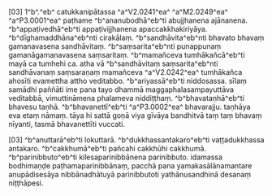 [03] 1^b^.^eb^ catukkanipātassa ^a^V2.0241^ea^ ^a^M2.0249^ea^ ^a^P3.0001^ea^   paṭhame ^b^ananubodhā^eb^ti abujjhanena ajānanena. ^b^appaṭivedhā^eb^ti  appaṭivijjhanena apaccakkhakiriyāya. ^b^dīghamaddhāna^eb^nti  cirakālaṃ. ^b^sandhāvita^eb^nti bhavato bhavaṃ gamanavasena sandhāvitaṃ.  ^b^saṃsarita^eb^nti punappunaṃ gamanāgamanavasena saṃsaritaṃ. ^b^mamañceva  tumhākañcā^eb^ti mayā ca tumhehi ca. atha vā ^b^sandhāvitaṃ  saṃsarita^eb^nti sandhāvanaṃ saṃsaraṇaṃ mamañceva ^a^V2.0242^ea^ tumhākañca ahosīti  evamettha attho veditabbo. ^b^ariyassā^eb^ti niddosassa. sīlaṃ  samādhi paññāti ime pana tayo dhammā maggaphalasampayuttāva veditabbā,  vimuttināmena phalameva niddiṭṭhaṃ. ^b^bhavataṇhā^eb^ti bhavesu taṇhā.  ^b^bhavanettī^eb^ti ^a^P3.0002^ea^ bhavarajju. taṇhāya eva etaṃ nāmaṃ.  tāya hi sattā goṇā viya gīvāya bandhitvā taṃ taṃ bhavaṃ nīyanti,  tasmā bhavanettīti vuccati.

[03] ^b^anuttarā^eb^ti lokuttarā. ^b^dukkhassantakaro^eb^ti  vaṭṭadukkhassa antakaro. ^b^cakkhumā^eb^ti pañcahi cakkhūhi cakkhumā.  ^b^parinibbuto^eb^ti kilesaparinibbānena parinibbuto. idamassa  bodhimaṇḍe paṭhamaparinibbānaṃ, pacchā pana yamakasālānamantare  anupādisesāya nibbānadhātuyā parinibbutoti yathānusandhinā desanaṃ  niṭṭhāpesi.